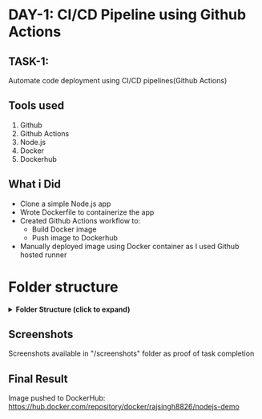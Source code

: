 # DAY-1: CI/CD Pipeline using Github Actions

## TASK-1: 
   Automate code deployment using CI/CD pipelines(Github Actions)

## Tools used
1. Github
2. Github Actions
3. Node.js
4. Docker
5. Dockerhub


## What i Did 
- Clone a simple Node.js app
- Wrote Dockerfile to containerize the app 
- Created Github Actions workflow to: 
  - Build Docker image 
  - Push image to Dockerhub
- Manually deployed image using Docker container as I used  Github      hosted runner 


# Folder structure
<details> 
<summary> <b>Folder Structure (click to expand)</b></summary>
 ```DAY-1-CI-CD-PIPELINE/
 ├── .github/ 
      └── workflows/ 
          └── main.yml 
 ├── screenshots/ 
     ├── github-actions-success.png 
     ├── Docker-image-push.png  
     └── container-running.png 
 ├── .dockerignore 
 ├── .gitignore 
 ├── Dockerfile 
 ├── README.md 
 ├── app.js 
 ├── package.json
 ```
</details>

## Screenshots
Screenshots available in "/screenshots" folder as proof of task completion

## Final Result
Image pushed to DockerHub:
https://hub.docker.com/repository/docker/rajsingh8826/nodejs-demo


